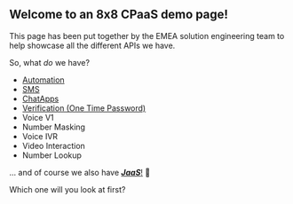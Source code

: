 ## Welcome to an 8x8 CPaaS demo page!
This page has been put together by the EMEA solution engineering team to help showcase all the different APIs we have.

So, what _do_ we have?

- [Automation](./automation.md)
- [SMS](./sms.md)
- [ChatApps](./chatapps.md)
- [Verification (One Time Password)](./verification.md)
- Voice V1
- Number Masking
- Voice IVR
- Video Interaction
- Number Lookup

... and of course we also have [**_JaaS_**!](./jaas.md) :saxophone:

Which one will you look at first?

